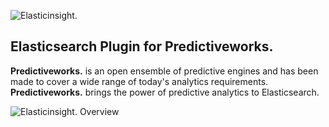 ![Elasticinsight.](https://raw.githubusercontent.com/skrusche63/elastic-insight/master/images/elasticinsight.png)

## Elasticsearch Plugin for Predictiveworks.

**Predictiveworks.** is an open ensemble of predictive engines and has been made to cover a wide range of today's analytics requirements. 
**Predictiveworks.**  brings the power of predictive analytics to Elasticsearch.

![Elasticinsight. Overview](https://raw.githubusercontent.com/skrusche63/elastic-insight/master/images/elasticinsight_640.png)

